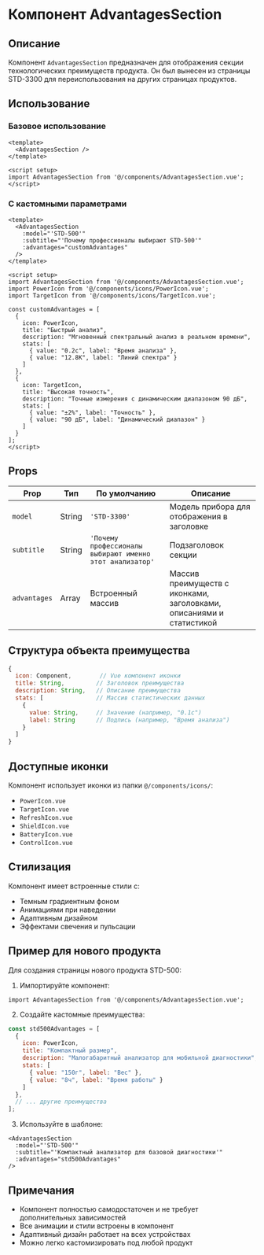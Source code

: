 # Компонент AdvantagesSection

## Описание
Компонент `AdvantagesSection` предназначен для отображения секции технологических преимуществ продукта. Он был вынесен из страницы STD-3300 для переиспользования на других страницах продуктов.

## Использование

### Базовое использование
```vue
<template>
  <AdvantagesSection />
</template>

<script setup>
import AdvantagesSection from '@/components/AdvantagesSection.vue';
</script>
```

### С кастомными параметрами
```vue
<template>
  <AdvantagesSection 
    :model="'STD-500'" 
    :subtitle="'Почему профессионалы выбирают STD-500'"
    :advantages="customAdvantages" 
  />
</template>

<script setup>
import AdvantagesSection from '@/components/AdvantagesSection.vue';
import PowerIcon from '@/components/icons/PowerIcon.vue';
import TargetIcon from '@/components/icons/TargetIcon.vue';

const customAdvantages = [
  {
    icon: PowerIcon,
    title: "Быстрый анализ",
    description: "Мгновенный спектральный анализ в реальном времени",
    stats: [
      { value: "0.2с", label: "Время анализа" },
      { value: "12.8К", label: "Линий спектра" }
    ]
  },
  {
    icon: TargetIcon,
    title: "Высокая точность",
    description: "Точные измерения с динамическим диапазоном 90 дБ",
    stats: [
      { value: "±2%", label: "Точность" },
      { value: "90 дБ", label: "Динамический диапазон" }
    ]
  }
];
</script>
```

## Props

| Prop | Тип | По умолчанию | Описание |
|------|-----|--------------|----------|
| `model` | String | `'STD-3300'` | Модель прибора для отображения в заголовке |
| `subtitle` | String | `'Почему профессионалы выбирают именно этот анализатор'` | Подзаголовок секции |
| `advantages` | Array | Встроенный массив | Массив преимуществ с иконками, заголовками, описаниями и статистикой |

## Структура объекта преимущества

```javascript
{
  icon: Component,        // Vue компонент иконки
  title: String,         // Заголовок преимущества
  description: String,   // Описание преимущества
  stats: [               // Массив статистических данных
    {
      value: String,     // Значение (например, "0.1с")
      label: String      // Подпись (например, "Время анализа")
    }
  ]
}
```

## Доступные иконки

Компонент использует иконки из папки `@/components/icons/`:
- `PowerIcon.vue`
- `TargetIcon.vue`
- `RefreshIcon.vue`
- `ShieldIcon.vue`
- `BatteryIcon.vue`
- `ControlIcon.vue`

## Стилизация

Компонент имеет встроенные стили с:
- Темным градиентным фоном
- Анимациями при наведении
- Адаптивным дизайном
- Эффектами свечения и пульсации

## Пример для нового продукта

Для создания страницы нового продукта STD-500:

1. Импортируйте компонент:
```vue
import AdvantagesSection from '@/components/AdvantagesSection.vue';
```

2. Создайте кастомные преимущества:
```javascript
const std500Advantages = [
  {
    icon: PowerIcon,
    title: "Компактный размер",
    description: "Малогабаритный анализатор для мобильной диагностики",
    stats: [
      { value: "150г", label: "Вес" },
      { value: "8ч", label: "Время работы" }
    ]
  },
  // ... другие преимущества
];
```

3. Используйте в шаблоне:
```vue
<AdvantagesSection 
  :model="'STD-500'" 
  :subtitle="'Компактный анализатор для базовой диагностики'"
  :advantages="std500Advantages" 
/>
```

## Примечания

- Компонент полностью самодостаточен и не требует дополнительных зависимостей
- Все анимации и стили встроены в компонент
- Адаптивный дизайн работает на всех устройствах
- Можно легко кастомизировать под любой продукт 